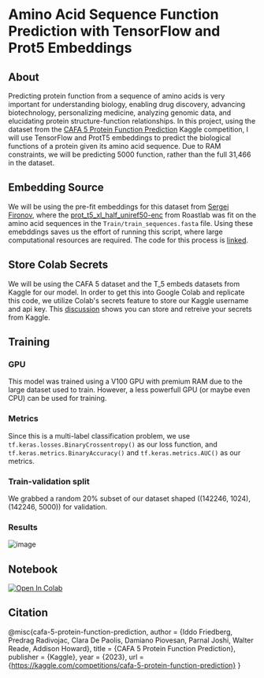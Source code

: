 # Amino Acid Sequence Function Prediction with TensorFlow and Prot5 Embeddings

## About 

Predicting protein function from a sequence of amino acids is very important for understanding biology, enabling drug discovery, advancing biotechnology, personalizing medicine, analyzing genomic data, and elucidating protein structure-function relationships. In this project, using the dataset from the [CAFA 5 Protein Function Prediction](https://www.kaggle.com/competitions/cafa-5-protein-function-prediction) Kaggle competition, I will use TensorFlow and ProtT5 embeddings to predict the biological functions of a protein given its amino acid sequence. Due to RAM constraints, we will be predicting 5000 function, rather than the full 31,466 in the dataset.

## Embedding Source

We will be using the pre-fit embeddings for this dataset from [Sergei Fironov](https://www.kaggle.com/datasets/sergeifironov/t5embeds/data), where the [prot_t5_xl_half_uniref50-enc](https://huggingface.co/Rostlab/prot_t5_xl_half_uniref50-enc) from Roastlab was fit on the amino acid sequences in the `Train/train_sequences.fasta` file. Using these emebddings saves us the effort of running this script, where large computational resources are required. The code for this process is [linked](https://www.kaggle.com/code/sergeifironov/t5embeds-calculation-only-few-samples).

## Store Colab Secrets

We will be using the CAFA 5 dataset and the T_5 embeds datasets from Kaggle for our model. In order to get this into Google Colab and replicate this code, we utilize Colab's secrets feature to store our Kaggle username and api key. This [discussion](https://www.kaggle.com/discussions/general/74235) shows you can store and retreive your secrets from Kaggle.

## Training

### GPU
This model was trained using a V100 GPU with premium RAM due to the large dataset used to train. However, a less powerfull GPU (or maybe even CPU) can be used for training.

### Metrics 
Since this is a multi-label classification problem, we use `tf.keras.losses.BinaryCrossentropy()` as our loss function, and `tf.keras.metrics.BinaryAccuracy()` and `tf.keras.metrics.AUC()` as our metrics. 

### Train-validation split
We grabbed a random 20% subset of our dataset shaped ((142246, 1024), (142246, 5000)) for validation.

### Results
![image](https://github.com/danplotkin/ProtienPrediction/assets/116699460/9bdf470a-29a9-4998-90f0-65ee0a5e6b65)


## Notebook
[![Open In Colab](https://colab.research.google.com/assets/colab-badge.svg)](https://colab.research.google.com/github/danplotkin/ProtienPrediction/blob/main/ProtienPrediction.ipynb)

## Citation
@misc{cafa-5-protein-function-prediction,
    author = {Iddo Friedberg, Predrag Radivojac, Clara De Paolis, Damiano Piovesan, Parnal Joshi, Walter Reade, Addison Howard},
    title = {CAFA 5 Protein Function Prediction},
    publisher = {Kaggle},
    year = {2023},
    url = {https://kaggle.com/competitions/cafa-5-protein-function-prediction}
}
